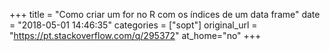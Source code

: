 +++
title = "Como criar um for no R com os índices de um data frame"
date = "2018-05-01 14:46:35"
categories = ["sopt"]
original_url = "https://pt.stackoverflow.com/q/295372"
at_home="no"
+++

